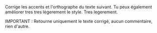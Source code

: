 Corrige les accents et l'orthographe du texte suivant. Tu peux également améliorer tres tres légerement le style. Tres legerement. 

IMPORTANT : Retourne uniquement le texte corrigé, aucun commentaire, rien d'autre.

